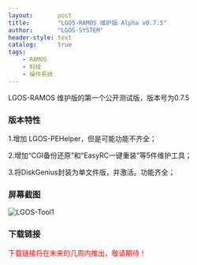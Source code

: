 ```yaml
---
layout:       post
title:        "LGOS-RAMOS 维护版 Alpha v0.7.5"
author:       "LGOS-SYSTEM"
header-style: text
catalog:      true
tags:
    - RAMOS
    - 科技
    - 操作系统
---
```


LGOS-RAMOS 维护版的第一个公开测试版，版本号为0.7.5

### 版本特性

1.增加 LGOS-PEHelper，但是可能功能不齐全；

2.增加“CGI备份还原”和“EasyRC一键重装”等5件维护工具；

3.将DiskGenius封装为单文件版，并激活。功能齐全；

### 屏幕截图

<img src="https://lgos-system.github.io/img/LGOS/LGOS-Tool1.png" title="LGOS-Tool1">

### 下载链接

<p style="color: red;">下载链接将在未来的几周内推出，敬请期待！</p>
